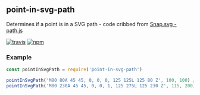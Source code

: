 ## point-in-svg-path

Determines if a point is in a SVG path - code cribbed from [Snap.svg - path.js](https://github.com/adobe-webplatform/Snap.svg/blob/master/src/path.js)

[![travis][travis-image]][travis-url]
[![npm][npm-image]][npm-url]

[travis-image]: https://travis-ci.org/maxnachlinger/point-in-svg-path.svg?branch=master
[travis-url]: https://travis-ci.org/maxnachlinger/point-in-svg-path
[npm-image]: https://img.shields.io/npm/v/point-in-svg-path.svg?style=flat
[npm-url]: https://npmjs.org/package/point-in-svg-path


### Example
```javascript
const pointInSvgPath = require('point-in-svg-path')

pointInSvgPath('M80 80A 45 45, 0, 0, 0, 125 125L 125 80 Z', 100, 100) // true
pointInSvgPath('M80 230A 45 45, 0, 0, 1, 125 275L 125 230 Z', 115, 200) // false
```

